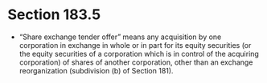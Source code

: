 # Section 183.5

- “Share exchange tender offer” means any acquisition by one corporation in exchange in whole or in part for its equity securities (or the equity securities of a corporation which is in control of the acquiring corporation) of shares of another corporation, other than an exchange reorganization (subdivision (b) of Section 181).